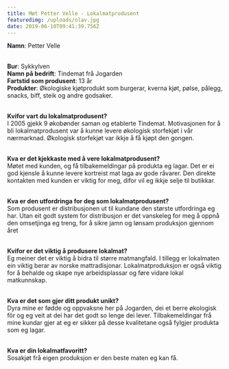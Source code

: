 ```yaml
---
title: Møt Petter Velle - Lokalmatprodusent
featuredimg: /uploads/olav.jpg
date: 2019-06-10T09:41:39.756Z
---
```

**Namn**: Petter Velle

\
**Bur**: Sykkylven\
**Namn på bedrift**: Tindemat frå Jogarden\
**Fartstid som produsent**: 13 år\
**Produkter**: Økologiske kjøtprodukt som burgerar, kverna kjøt, pølse, pålegg, snacks, biff, steik og andre godsaker.

\
**Kvifor vart du lokalmatprodusent?**\
I 2005 gjekk 9 økobønder saman og etablerte Tindemat. Motivasjonen for å bli lokalmatprodusent var å kunne levere økologisk storfekjøt i vår nærmarknad. Økologisk storfekjøt var ikkje å få kjøpt den gongen.

\
**Kva er det kjekkaste med å vere lokalmatprodusent?**\
Møtet med kunden, og få tilbakemeldingar på produkta eg lagar. Det er ei god kjensle å kunne levere kortreist mat laga av gode råvarer. Den direkte kontakten med kunden er viktig for meg, difor vil eg ikkje selje til butikkar.

\
**Kva er den  utfordringa for deg som lokalmatprodusent?**\
Som produsent er distribusjonen ut til kundane den største utfordringa eg har.  Utan eit godt system for distribusjon er det vanskeleg for meg å oppnå den omsetjinga eg treng, for å sikre jamn og lønsam produksjon gjennom året

\
**Kvifor er det viktig å produsere lokalmat?**\
Eg meiner det er viktig å bidra til større matmangfald. I tillegg er lokalmaten ein viktig berar av norske mattradisjonar. Lokalmatproduksjon er også viktig for å behalde og skape nye arbeidsplassar og føre vidare lokal matkunnskap. 

 \
**Kva er det som gjer ditt produkt unikt?**\
Dyra mine er fødde og oppvaksne her på Jogarden, dei et berre økologisk fôr og eg veit at dei har det godt so lenge dei lever. Tilbakemeldingar frå mine kundar gjer at eg er sikker på desse kvalitetane også fylgjer produkta som eg lagar.

\
**Kva er din lokalmatfavoritt?**\
Sosakjøt frå eigen produksjon er den beste maten eg kan få.
